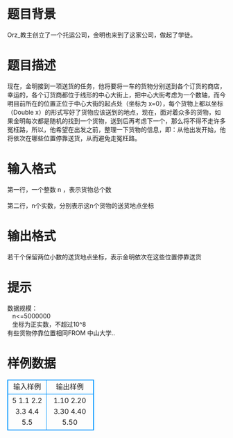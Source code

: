 # 

 
 # 题目背景 
Orz_教主创立了一个托运公司，金明也来到了这家公司，做起了学徒。 

 
 # 题目描述 
现在，金明接到一项送货的任务，他将要将一车的货物分别送到各个订货的商店，幸运的，各个订货商都位于线形的中心大街上，把中心大街考虑为一个数轴，而今明目前所在的位置正位于中心大街的起点处（坐标为&nbsp;x=0），每个货物上都以坐标（Double&nbsp;x）的形式写好了货物应该送到的地点，现在，面对着众多的货物，如果金明每次都是随机的找到一个货物，送到后再考虑下一个，那么将不得不走许多冤枉路，所以，他希望在出发之前，整理一下货物的信息，即：从他出发开始，他将依次在哪些位置停靠送货，从而避免走冤枉路。 

 
 # 输入格式 
第一行，一个整数&nbsp;n&nbsp;，表示货物总个数<BR><BR>第二行，n个实数，分别表示这n个货物的送货地点坐标<BR> 

 
 # 输出格式 
若干个保留两位小数的送货地点坐标，表示金明依次在这些位置停靠送货<BR> 

 
 # 提示 
数据规模：<BR>&nbsp;&nbsp;&nbsp;n&lt;=5000000<BR>&nbsp;&nbsp;&nbsp;坐标为正实数，不超过10^8&nbsp;&nbsp;&nbsp;<BR>有些货物停靠位置相同FROM&nbsp;中山大学.. 
# 样例数据
<style>
        table,table tr th, table tr td { border:1px solid #0094ff; }
        table { width: 200px; min-height: 25px; line-height: 25px; text-align: center; border-collapse: collapse;}   
    </style>
<table>
	<tr>
		<td>输入样例</td>
		<td>输出样例</td>
	</tr>
<tr><td>5
1.1 2.2 3.3 4.4 5.5
</td><td>1.10 2.20 3.30 4.40 5.50</td></tr></table>
